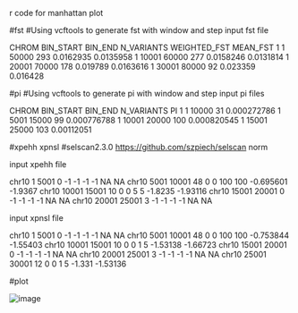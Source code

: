r code for manhattan plot

#fst
#Using vcftools to generate fst with window and step
input fst file

CHROM	BIN_START	BIN_END	N_VARIANTS	WEIGHTED_FST	MEAN_FST
1	1	50000	293	0.0162935	0.0135958
1	10001	60000	277	0.0158246	0.0131814
1	20001	70000	178	0.019789	0.0163616
1	30001	80000	92	0.023359	0.016428

#pi
#Using vcftools to generate pi with window and step
input pi files

CHROM	BIN_START	BIN_END	N_VARIANTS	PI
1	1	10000	31	0.000272786
1	5001	15000	99	0.000776788
1	10001	20000	100	0.000820545
1	15001	25000	103	0.00112051

#xpehh xpnsl
#selscan2.3.0
https://github.com/szpiech/selscan
norm

input xpehh file

chr10	1	5001	0	-1	-1	-1	-1	NA	NA
chr10	5001	10001	48	0	0	100	100	-0.695601	-1.9367
chr10	10001	15001	10	0	0	5	5	-1.8235	-1.93116
chr10	15001	20001	0	-1	-1	-1	-1	NA	NA
chr10	20001	25001	3	-1	-1	-1	-1	NA	NA

input xpnsl file

chr10	1	5001	0	-1	-1	-1	-1	NA	NA
chr10	5001	10001	48	0	0	100	100	-0.753844	-1.55403
chr10	10001	15001	10	0	0	1	5	-1.53138	-1.66723
chr10	15001	20001	0	-1	-1	-1	-1	NA	NA
chr10	20001	25001	3	-1	-1	-1	-1	NA	NA
chr10	25001	30001	12	0	0	1	5	-1.331	-1.53136

#plot

![image](https://github.com/binzhengbin/YZWL/blob/main/evolution/R/manhattan/png/FST.png)
